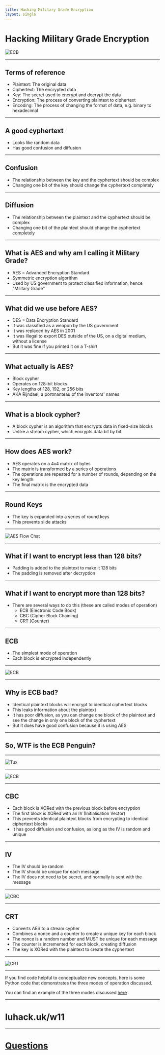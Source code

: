 ```yaml
---
title: Hacking Military Grade Encryption
layout: single
---
```


# Hacking Military Grade Encryption

![ECB](https://github.com/pakesson/diy-ecb-penguin/blob/master/Tux_ecb.png?raw=true)

---

## Terms of reference

- Plaintext: The original data
- Ciphertext: The encrypted data
- Key: The secret used to encrypt and decrypt the data
- Encryption: The process of converting plaintext to ciphertext
- Encoding: The process of changing the format of data, e.g. binary to hexadecimal

---

## A good cyphertext

- Looks like random data
- Has good confusion and diffusion

---

## Confusion

- The relationship between the key and the cyphertext should be complex
- Changing one bit of the key should change the cyphertext completely

---

## Diffusion

- The relationship between the plaintext and the cyphertext should be complex
- Changing one bit of the plaintext should change the cyphertext completely

---

## What is AES and why am I calling it Military Grade?

- AES = Advanced Encryption Standard
- Symmetric encryption algorithm
- Used by US government to protect classified information, hence "Military Grade"

---

## What did we use before AES?

- DES = Data Encryption Standard
- It was classified as a weapon by the US government
- It was replaced by AES in 2001
- It was illegal to export DES outside of the US, on a digital medium, without a license
- But it was fine if you printed it on a T-shirt

---

## What actually is AES?

- Block cypher
- Operates on 128-bit blocks
- Key lengths of 128, 192, or 256 bits
- AKA Rijndael, a portmanteau of the inventors' names

---

## What is a block cypher?

- A block cypher is an algorithm that encrypts data in fixed-size blocks
- Unlike a stream cypher, which encrypts data bit by bit

---

## How does AES work?

- AES operates on a 4x4 matrix of bytes
- The matrix is transformed by a series of operations
- The operations are repeated for a number of rounds, depending on the key length
- The final matrix is the encrypted data

---

## Round Keys

- The key is expanded into a series of round keys
- This prevents slide attacks

---

![AES Flow Chat](./aes-flow-chart.png)

---

## What if I want to encrypt less than 128 bits?

- Padding is added to the plaintext to make it 128 bits
- The padding is removed after decryption

---

## What if I want to encrypt more than 128 bits?

- There are several ways to do this (these are called modes of operation)
    - ECB (Electronic Code Book)
    - CBC (Cipher Block Chaining)
    - CRT (Counter)

---

## ECB

- The simplest mode of operation
- Each block is encrypted independently

---

![ECB](./ecb.png)

---

## Why is ECB bad?

- Identical plaintext blocks will encrypt to identical ciphertext blocks
- This leaks information about the plaintext
- It has poor diffusion, as you can change one block of the plaintext and see the change in only one block of the
  cyphertext
- But it does have good confusion because it is using AES

---

## So, WTF is the ECB Penguin?

---

![Tux](https://github.com/pakesson/diy-ecb-penguin/blob/master/Tux.png?raw=true)

---

![ECB](https://github.com/pakesson/diy-ecb-penguin/blob/master/Tux_ecb.png?raw=true)

---

## CBC

- Each block is XORed with the previous block before encryption
- The first block is XORed with an IV (Initialisation Vector)
- This prevents identical plaintext blocks from encrypting to identical ciphertext blocks
- It has good diffusion and confusion, as long as the IV is random and unique

---

## IV

- The IV should be random
- The IV should be unique for each message
- The IV does not need to be secret, and normally is sent with the message

---

![CBC](./cbc.png)

---

## CRT

- Converts AES to a stream cypher
- Combines a nonce and a counter to create a unique key for each block
- The nonce is a random number and MUST be unique for each message
- The counter is incremented for each block, creating diffusion
- The key is XORed with the plaintext to create the cyphertext

---

![CRT](./crt.png)

---

If you find code helpful to conceptualize new concepts, here is some Python code that demonstrates the three modes of
operation discussed.

You can find an example of the three modes discussed [here](./modes-demo)


---

# luhack.uk/w11

---

# [Questions](https://quiz.luhack.uk/w/aes/)

